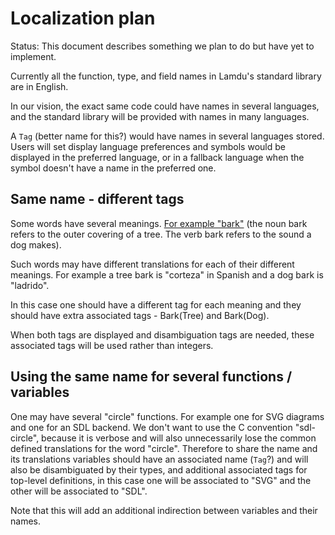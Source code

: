 # Localization plan

Status: This document describes something we plan to do but have yet to implement.

Currently all the function, type, and field names in Lamdu's standard library are in English.

In our vision, the exact same code could have names in several languages,
and the standard library will be provided with names in many languages.

A `Tag` (better name for this?) would have names in several languages stored.
Users will set display language preferences and symbols would be displayed in the preferred
language, or in a fallback language when the symbol doesn't have a name in the preferred one.

## Same name - different tags

Some words have several meanings.
[For example "bark"](https://www.espressoenglish.net/15-english-vocabulary-words-with-multiple-meanings/) (the noun bark refers to the outer covering of a tree. The verb bark refers to the sound a dog makes).

Such words may have different translations for each of their different meanings.
For example a tree bark is "corteza" in Spanish and a dog bark is "ladrido".

In this case one should have a different tag for each meaning and they should have extra associated tags -
Bark(Tree) and Bark(Dog).

When both tags are displayed and disambiguation tags are needed, these associated tags will be used rather than integers.

## Using the same name for several functions / variables

One may have several "circle" functions.
For example one for SVG diagrams and one for an SDL backend.
We don't want to use the C convention "sdl-circle",
because it is verbose and will also unnecessarily lose the common defined translations for the word "circle".
Therefore to share the name and its translations variables should have an associated name (`Tag`?)
and will also be disambiguated by their types, and additional associated tags for top-level definitions,
in this case one will be associated to "SVG" and the other will be associated to "SDL".

Note that this will add an additional indirection between variables and their names.
